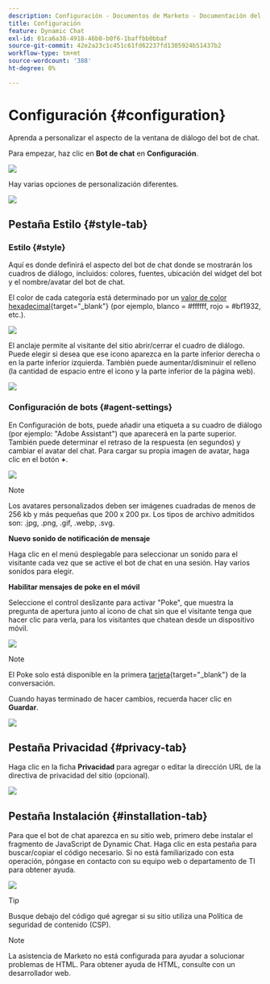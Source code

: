 ```yaml
---
description: Configuración - Documentos de Marketo - Documentación del producto
title: Configuración
feature: Dynamic Chat
exl-id: 01ca6a38-4918-46b0-b0f6-1baffbb0bbaf
source-git-commit: 42e2a23c1c451c61fd62237fd1305924b51437b2
workflow-type: tm+mt
source-wordcount: '388'
ht-degree: 0%

---
```


# Configuración {#configuration}

Aprenda a personalizar el aspecto de la ventana de diálogo del bot de chat.

Para empezar, haz clic en **Bot de chat** en **Configuración**.

![](assets/configuration-1.png)

Hay varias opciones de personalización diferentes.

![](assets/configuration-2.png)

## Pestaña Estilo {#style-tab}

### Estilo {#style}

Aquí es donde definirá el aspecto del bot de chat donde se mostrarán los cuadros de diálogo, incluidos: colores, fuentes, ubicación del widget del bot y el nombre/avatar del bot de chat.

El color de cada categoría está determinado por un [valor de color hexadecimal](https://color.adobe.com/create/color-wheel){target="_blank"} (por ejemplo, blanco = #ffffff, rojo = #bf1932, etc.).

![](assets/configuration-3.png)

El anclaje permite al visitante del sitio abrir/cerrar el cuadro de diálogo. Puede elegir si desea que ese icono aparezca en la parte inferior derecha o en la parte inferior izquierda. También puede aumentar/disminuir el relleno (la cantidad de espacio entre el icono y la parte inferior de la página web).

![](assets/configuration-4.png)

### Configuración de bots {#agent-settings}

En Configuración de bots, puede añadir una etiqueta a su cuadro de diálogo (por ejemplo: &quot;Adobe Assistant&quot;) que aparecerá en la parte superior. También puede determinar el retraso de la respuesta (en segundos) y cambiar el avatar del chat. Para cargar su propia imagen de avatar, haga clic en el botón **+**.

![](assets/configuration-5.png)

>[!NOTE]
>
>Los avatares personalizados deben ser imágenes cuadradas de menos de 256 kb y más pequeñas que 200 x 200 px. Los tipos de archivo admitidos son: .jpg, .png, .gif, .webp, .svg.

**Nuevo sonido de notificación de mensaje**

Haga clic en el menú desplegable para seleccionar un sonido para el visitante cada vez que se active el bot de chat en una sesión. Hay varios sonidos para elegir.

**Habilitar mensajes de poke en el móvil**

Seleccione el control deslizante para activar &quot;Poke&quot;, que muestra la pregunta de apertura junto al icono de chat sin que el visitante tenga que hacer clic para verla, para los visitantes que chatean desde un dispositivo móvil.

![](assets/configuration-6.png)

>[!NOTE]
>
>El Poke solo está disponible en la primera [tarjeta](/help/marketo/product-docs/demand-generation/dynamic-chat/automated-chat/stream-designer.md#stream-designer-cards){target="_blank"} de la conversación.

Cuando hayas terminado de hacer cambios, recuerda hacer clic en **Guardar**.

![](assets/configuration-7.png)

## Pestaña Privacidad {#privacy-tab}

Haga clic en la ficha **Privacidad** para agregar o editar la dirección URL de la directiva de privacidad del sitio (opcional).

![](assets/configuration-8.png)

## Pestaña Instalación {#installation-tab}

Para que el bot de chat aparezca en su sitio web, primero debe instalar el fragmento de JavaScript de Dynamic Chat. Haga clic en esta pestaña para buscar/copiar el código necesario. Si no está familiarizado con esta operación, póngase en contacto con su equipo web o departamento de TI para obtener ayuda.

![](assets/configuration-9.png)

>[!TIP]
>
>Busque debajo del código qué agregar si su sitio utiliza una Política de seguridad de contenido (CSP).

>[!NOTE]
>
>La asistencia de Marketo no está configurada para ayudar a solucionar problemas de HTML. Para obtener ayuda de HTML, consulte con un desarrollador web.
